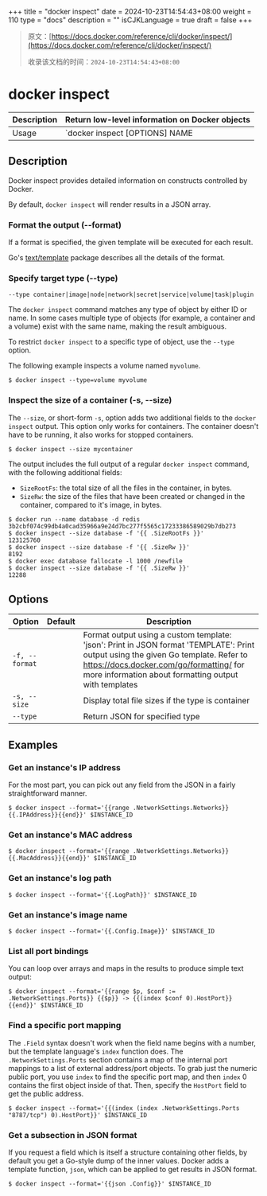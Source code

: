 +++
title = "docker inspect"
date = 2024-10-23T14:54:43+08:00
weight = 110
type = "docs"
description = ""
isCJKLanguage = true
draft = false
+++

> 原文：[https://docs.docker.com/reference/cli/docker/inspect/](https://docs.docker.com/reference/cli/docker/inspect/)
>
> 收录该文档的时间：`2024-10-23T14:54:43+08:00`

# docker inspect

| Description | Return low-level information on Docker objects  |
| :---------- | ----------------------------------------------- |
| Usage       | `docker inspect [OPTIONS] NAME|ID [NAME|ID...]` |

## Description

Docker inspect provides detailed information on constructs controlled by Docker.

By default, `docker inspect` will render results in a JSON array.

### Format the output (--format)

If a format is specified, the given template will be executed for each result.

Go's [text/template](https://pkg.go.dev/text/template) package describes all the details of the format.

### Specify target type (--type)

```
--type container|image|node|network|secret|service|volume|task|plugin
```

The `docker inspect` command matches any type of object by either ID or name. In some cases multiple type of objects (for example, a container and a volume) exist with the same name, making the result ambiguous.

To restrict `docker inspect` to a specific type of object, use the `--type` option.

The following example inspects a volume named `myvolume`.



```console
$ docker inspect --type=volume myvolume
```

### Inspect the size of a container (-s, --size)

The `--size`, or short-form `-s`, option adds two additional fields to the `docker inspect` output. This option only works for containers. The container doesn't have to be running, it also works for stopped containers.



```console
$ docker inspect --size mycontainer
```

The output includes the full output of a regular `docker inspect` command, with the following additional fields:

- `SizeRootFs`: the total size of all the files in the container, in bytes.
- `SizeRw`: the size of the files that have been created or changed in the container, compared to it's image, in bytes.



```console
$ docker run --name database -d redis
3b2cbf074c99db4a0cad35966a9e24d7bc277f5565c17233386589029b7db273
$ docker inspect --size database -f '{{ .SizeRootFs }}'
123125760
$ docker inspect --size database -f '{{ .SizeRw }}'
8192
$ docker exec database fallocate -l 1000 /newfile
$ docker inspect --size database -f '{{ .SizeRw }}'
12288
```

## Options

| Option         | Default | Description                                                  |
| -------------- | ------- | ------------------------------------------------------------ |
| `-f, --format` |         | Format output using a custom template: 'json': Print in JSON format 'TEMPLATE': Print output using the given Go template. Refer to https://docs.docker.com/go/formatting/ for more information about formatting output with templates |
| `-s, --size`   |         | Display total file sizes if the type is container            |
| `--type`       |         | Return JSON for specified type                               |

## Examples

### Get an instance's IP address

For the most part, you can pick out any field from the JSON in a fairly straightforward manner.



```console
$ docker inspect --format='{{range .NetworkSettings.Networks}}{{.IPAddress}}{{end}}' $INSTANCE_ID
```

### Get an instance's MAC address



```console
$ docker inspect --format='{{range .NetworkSettings.Networks}}{{.MacAddress}}{{end}}' $INSTANCE_ID
```

### Get an instance's log path



```console
$ docker inspect --format='{{.LogPath}}' $INSTANCE_ID
```

### Get an instance's image name



```console
$ docker inspect --format='{{.Config.Image}}' $INSTANCE_ID
```

### List all port bindings

You can loop over arrays and maps in the results to produce simple text output:



```console
$ docker inspect --format='{{range $p, $conf := .NetworkSettings.Ports}} {{$p}} -> {{(index $conf 0).HostPort}} {{end}}' $INSTANCE_ID
```

### Find a specific port mapping

The `.Field` syntax doesn't work when the field name begins with a number, but the template language's `index` function does. The `.NetworkSettings.Ports` section contains a map of the internal port mappings to a list of external address/port objects. To grab just the numeric public port, you use `index` to find the specific port map, and then `index` 0 contains the first object inside of that. Then, specify the `HostPort` field to get the public address.



```console
$ docker inspect --format='{{(index (index .NetworkSettings.Ports "8787/tcp") 0).HostPort}}' $INSTANCE_ID
```

### Get a subsection in JSON format

If you request a field which is itself a structure containing other fields, by default you get a Go-style dump of the inner values. Docker adds a template function, `json`, which can be applied to get results in JSON format.



```console
$ docker inspect --format='{{json .Config}}' $INSTANCE_ID
```
